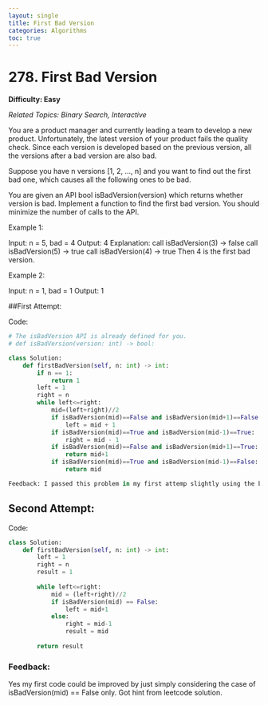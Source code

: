 ```yaml
---
layout: single
title: First Bad Version
categories: Algorithms
toc: true
---
```


# 278. First Bad Version

**Difficulty: Easy**

*Related Topics: Binary Search, Interactive*

You are a product manager and currently leading a team to develop a new product. Unfortunately, the latest version of your product fails the quality check. Since each version is developed based on the previous version, all the versions after a bad version are also bad.

Suppose you have n versions [1, 2, ..., n] and you want to find out the first bad one, which causes all the following ones to be bad.

You are given an API bool isBadVersion(version) which returns whether version is bad. Implement a function to find the first bad version. You should minimize the number of calls to the API.

 

Example 1:

Input: n = 5, bad = 4
Output: 4
Explanation:
call isBadVersion(3) -> false
call isBadVersion(5) -> true
call isBadVersion(4) -> true
Then 4 is the first bad version.

Example 2:

Input: n = 1, bad = 1
Output: 1

##First Attempt:

Code:
```python
# The isBadVersion API is already defined for you.
# def isBadVersion(version: int) -> bool:

class Solution:
    def firstBadVersion(self, n: int) -> int:
        if n == 1:
            return 1
        left = 1
        right = n
        while left<=right:
            mid=(left+right)//2
            if isBadVersion(mid)==False and isBadVersion(mid+1)==False:
                left = mid + 1
            if isBadVersion(mid)==True and isBadVersion(mid-1)==True:
                right = mid - 1
            if isBadVersion(mid)==False and isBadVersion(mid+1)==True:
                return mid+1
            if isBadVersion(mid)==True and isBadVersion(mid-1)==False:
                return mid

Feedback: I passed this problem in my first attemp slightly using the binary search algorithm I guess. But I think Code can be improved since it seems like a bit of hard-coding.
```
## Second Attempt:

Code:
```python
class Solution:
    def firstBadVersion(self, n: int) -> int:
        left = 1
        right = n
        result = 1
        
        while left<=right:
            mid = (left+right)//2
            if isBadVersion(mid) == False:
                left = mid+1
            else:
                right = mid-1
                result = mid
                
        return result
```
### Feedback: 
Yes my first code could be improved by just simply considering the case of isBadVersion(mid) == False only. Got hint from leetcode solution.